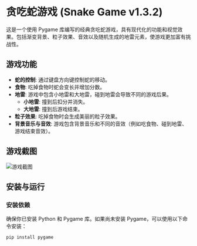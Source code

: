# 贪吃蛇游戏 (Snake Game v1.3.2)

这是一个使用 Pygame 库编写的经典贪吃蛇游戏，具有现代化的功能和视觉效果。包括渐变背景、粒子效果、音效以及随机生成的地雷元素，使游戏更加富有挑战性。

## 游戏功能

- **蛇的控制**: 通过键盘方向键控制蛇的移动。
- **食物**: 吃掉食物时蛇会变长并增加分数。
- **地雷**: 游戏中包含小地雷和大地雷，碰到地雷会导致不同的游戏后果。
  - **小地雷**: 撞到后扣分并消失。
  - **大地雷**: 撞到后游戏结束。
- **粒子效果**: 吃掉食物时会生成美丽的粒子效果。
- **背景音乐与音效**: 游戏包含背景音乐和不同的音效（例如吃食物、碰到地雷、游戏结束音效）。

## 游戏截图

![游戏截图](./img/screenshot.png)

## 安装与运行

### 安装依赖

确保你已安装 Python 和 Pygame 库。如果尚未安装 Pygame，可以使用以下命令安装：

```bash
pip install pygame
